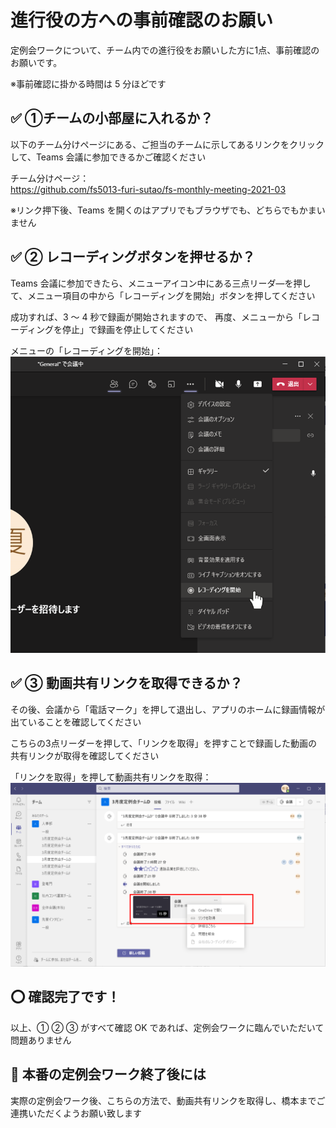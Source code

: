 # 進行役の方への事前確認のお願い

定例会ワークについて、チーム内での進行役をお願いした方に1点、事前確認のお願いです。

※事前確認に掛かる時間は 5 分ほどです

## ✅ ①チームの小部屋に入れるか？
以下のチーム分けページにある、ご担当のチームに示してあるリンクをクリックして、Teams 会議に参加できるかご確認ください

チーム分けページ：  
https://github.com/fs5013-furi-sutao/fs-monthly-meeting-2021-03

※リンク押下後、Teams を開くのはアプリでもブラウザでも、どちらでもかまいません

## ✅ ② レコーディングボタンを押せるか？
Teams 会議に参加できたら、メニューアイコン中にある三点リーダ―を押して、メニュー項目の中から「レコーディングを開始」ボタンを押してください

成功すれば、3 ～ 4 秒で録画が開始されますので、
再度、メニューから「レコーディングを停止」で録画を停止してください

メニューの「レコーディングを開始」：
![メニューの「レコーディングを開始」](./start-to-record.png)

## ✅ ③ 動画共有リンクを取得できるか？
その後、会議から「電話マーク」を押して退出し、アプリのホームに録画情報が出ていることを確認してください

こちらの3点リーダーを押して、「リンクを取得」を押すことで録画した動画の共有リンクが取得を確認してください

「リンクを取得」を押して動画共有リンクを取得：
![「リンクを取得」を押して動画共有リンクを取得](./get-link-of-movie-on-ms-teams.png)

## ⭕ 確認完了です！
以上、① ② ③ がすべて確認 OK であれば、定例会ワークに臨んでいただいて問題ありません

## 🙇 本番の定例会ワーク終了後には 

実際の定例会ワーク後、こちらの方法で、動画共有リンクを取得し、橋本までご連携いただくようお願い致します
